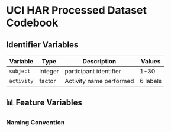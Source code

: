 # UCI HAR Processed Dataset Codebook

## Identifier Variables
| Variable  | Type     | Description                              | Values              |
|-----------|----------|------------------------------------------|---------------------|
| `subject` | integer  | participant identifier                   | 1-30                |
| `activity`| factor   | Activity name performed                  | 6 labels|

## 📊 Feature Variables
### Naming Convention
